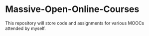 # Massive-Open-Online-Courses
This repository will store code and assignments for various MOOCs attended by myself.
